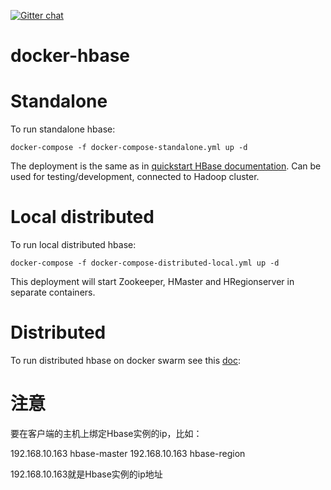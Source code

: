[![Gitter chat](https://badges.gitter.im/gitterHQ/gitter.png)](https://gitter.im/big-data-europe/Lobby)

# docker-hbase

# Standalone
To run standalone hbase:
```
docker-compose -f docker-compose-standalone.yml up -d
```
The deployment is the same as in [quickstart HBase documentation](https://hbase.apache.org/book.html#quickstart).
Can be used for testing/development, connected to Hadoop cluster.

# Local distributed
To run local distributed hbase:
```
docker-compose -f docker-compose-distributed-local.yml up -d
```

This deployment will start Zookeeper, HMaster and HRegionserver in separate containers.

# Distributed
To run distributed hbase on docker swarm see this [doc](./distributed/README.md):

# 注意
要在客户端的主机上绑定Hbase实例的ip，比如：

192.168.10.163 hbase-master
192.168.10.163 hbase-region

192.168.10.163就是Hbase实例的ip地址


